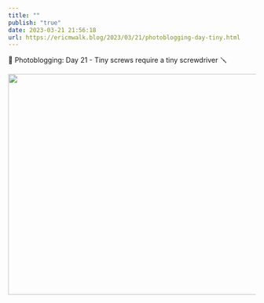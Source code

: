 ```yaml
---
title: ""
publish: "true"
date: 2023-03-21 21:56:18
url: https://ericmwalk.blog/2023/03/21/photoblogging-day-tiny.html
---
```

📸 Photoblogging: Day 21 - Tiny screws require a tiny screwdriver 🪛


<img src="uploads/2023/0d19f63275.jpg" width="600" height="450" alt="">